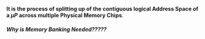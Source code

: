  **It is the process of splitting up of the contiguous logical Address Space of a $\mu P$ across multiple Physical Memory Chips**.


##### Why is Memory Banking Needed?????
